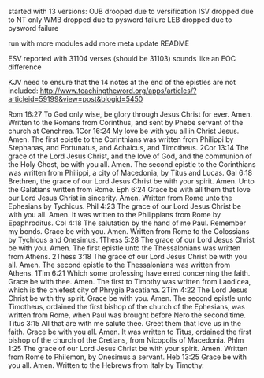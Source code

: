 started with 13 versions:
  OJB drooped due to versification
  ISV dropped due to NT only
  WMB dropped due to pysword failure
  LEB dropped due to pysword failure





run with more modules
add more meta
update README



ESV reported with 31104 verses (should be 31103) sounds like an EOC difference

KJV need to ensure that the 14 notes at the end of the epistles are not included:
http://www.teachingtheword.org/apps/articles/?articleid=59199&view=post&blogid=5450

Rom 16:27 To God only wise, be glory through Jesus Christ for ever. Amen.  Written to the Romans from Corinthus, and sent by Phebe servant of the church at Cenchrea.
1Cor 16:24 My love be with you all in Christ Jesus. Amen.  The first epistle to the Corinthians was written from Philippi by Stephanas, and Fortunatus, and Achaicus, and Timotheus.
2Cor 13:14 The grace of the Lord Jesus Christ, and the love of God, and the communion of the Holy Ghost, be with you all. Amen.  The second epistle to the Corinthians was written from Philippi, a city of Macedonia, by Titus and Lucas.
Gal 6:18 Brethren, the grace of our Lord Jesus Christ be with your spirit. Amen.  Unto the Galatians written from Rome.
Eph 6:24 Grace be with all them that love our Lord Jesus Christ in sincerity. Amen.  Written from Rome unto the Ephesians by Tychicus.
Phil 4:23 The grace of our Lord Jesus Christ be with you all. Amen.  It was written to the Philippians from Rome by Epaphroditus.
Col 4:18 The salutation by the hand of me Paul. Remember my bonds. Grace be with you. Amen.  Written from Rome to the Colossians by Tychicus and Onesimus.
1Thess 5:28 The grace of our Lord Jesus Christ be with you. Amen.  The first epistle unto the Thessalonians was written from Athens.
2Thess 3:18 The grace of our Lord Jesus Christ be with you all. Amen.  The second epistle to the Thessalonians was written from Athens.
1Tim 6:21 Which some professing have erred concerning the faith. Grace be with thee. Amen.  The first to Timothy was written from Laodicea, which is the chiefest city of Phrygia Pacatiana.
2Tim 4:22 The Lord Jesus Christ be with thy spirit. Grace be with you. Amen.  The second epistle unto Timotheus, ordained the first bishop of the church of the Ephesians, was written from Rome, when Paul was brought before Nero the second time.
Titus 3:15 All that are with me salute thee. Greet them that love us in the faith. Grace be with you all. Amen.  It was written to Titus, ordained the first bishop of the church of the Cretians, from Nicopolis of Macedonia.
Phlm 1:25 The grace of our Lord Jesus Christ be with your spirit. Amen.  Written from Rome to Philemon, by Onesimus a servant.
Heb 13:25 Grace be with you all. Amen.  Written to the Hebrews from Italy by Timothy.
